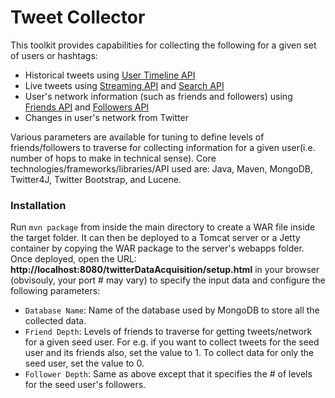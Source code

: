 Tweet Collector
==================

This toolkit provides capabilities for collecting the following for a given set of users or hashtags: 
- Historical tweets using [User Timeline API](https://dev.twitter.com/docs/api/1/get/statuses/user_timeline)
- Live tweets using [Streaming API](https://dev.twitter.com/docs/api/1/post/statuses/filter) and [Search API](https://dev.twitter.com/docs/api/1/get/search)
- User's network information (such as friends and followers) using [Friends API](https://dev.twitter.com/docs/api/1/get/friends/ids) and [Followers API](https://dev.twitter.com/docs/api/1/get/followers/ids)
- Changes in user's network from Twitter
 
Various parameters are available for tuning to define levels of friends/followers to traverse for collecting information for a given user(i.e. number of hops to make in technical sense). Core technologies/frameworks/libraries/API used are: Java, Maven, MongoDB, Twitter4J, Twitter Bootstrap, and Lucene.

### Installation

Run `mvn package` from inside the main directory to create a WAR file inside the target folder. It can then be deployed to a Tomcat server or a Jetty container by copying the WAR package to the server's webapps folder. Once deployed, open the URL: __http://localhost:8080/twitterDataAcquisition/setup.html__ in your browser (obvisouly, your port # may vary) to specify the input data and configure the following parameters:
- `Database Name`: Name of the database used by MongoDB to store all the collected data.
- `Friend Depth`: Levels of friends to traverse for getting tweets/network for a given seed user. For e.g. if you want to collect tweets for the seed user and its friends also, set the value to 1. To collect data for only the seed user, set the value to 0.
- `Follower Depth`: Same as above except that it specifies the # of levels for the seed user's followers.

